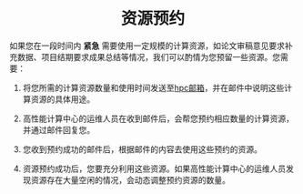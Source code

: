 # <center>资源预约</center>

如果您在一段时间内 **紧急** 需要使用一定规模的计算资源，如论文审稿意见要求补充数据、项目结期要求成果总结等情况，我们可以酌情为您预留一些资源。您需要：

1. 将您所需的计算资源数量和使用时间发送至[hpc邮箱](mailto:hpc@sjtu.edu.cn)，并在邮件中说明这些计算资源的具体用途。

2. 高性能计算中心的运维人员在收到邮件后，会帮您预约相应数量的计算资源，并通过邮件回复您。

3. 您收到预约成功的邮件后，根据邮件的内容去使用这些预约的资源。

4. 资源预约成功后，您要充分利用这些资源。如果高性能计算中心的运维人员发现资源存在大量空闲的情况，会动态调整预约资源的数量。 